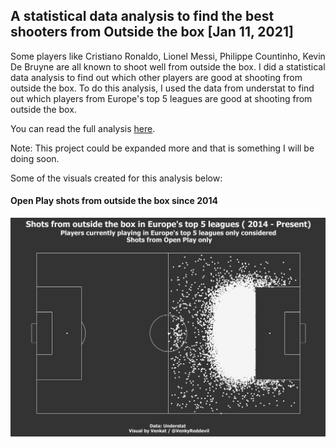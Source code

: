 ## A statistical data analysis to find the best shooters from Outside the box [Jan 11, 2021] ##

Some players like Cristiano Ronaldo, Lionel Messi, Philippe Countinho, Kevin De Bruyne are all known to shoot well from outside the box. I did a statistical
data analysis to find out which other players are good at shooting from outside the box. To do this analysis, I used the data from understat to find out which
players from Europe's top 5 leagues are good at shooting from outside the box.

You can read the full analysis [here](https://footytistics.com/2021-01-11-otb-shooting/).

Note: This project could be expanded more and that is something I will be doing soon.

Some of the visuals created for this analysis below:

#### Open Play shots from outside the box since 2014 ####
![otb_plot_2014](plots/otb_plot.png)

